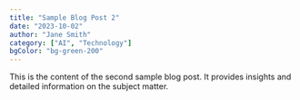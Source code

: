 ```yaml
---
title: "Sample Blog Post 2"
date: "2023-10-02"
author: "Jane Smith"
category: ["AI", "Technology"]
bgColor: "bg-green-200"
---
```


This is the content of the second sample blog post. It provides insights and detailed information on the subject matter.
